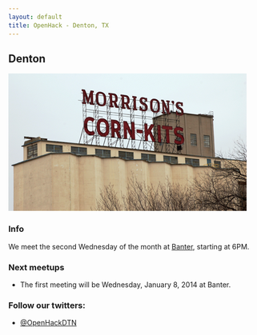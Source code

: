 ```yaml
---
layout: default
title: OpenHack - Denton, TX
---
```


## Denton

![Morrison's](/denton/code-kits.png)

### Info

We meet the second Wednesday of the month at [Banter](http://dentonbanter.com/), starting at 6PM.

### Next meetups

* The first meeting will be Wednesday, January 8, 2014 at Banter.

### Follow our twitters:

- [@OpenHackDTN](http://twitter.com/OpenHackDTN)

